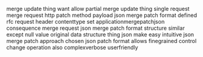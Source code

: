 merge update thing want allow partial merge update thing single request merge request http patch method payload json merge patch format defined rfc request header contenttype set applicationmergepatchjson consequence merge request json merge patch format structure similar except null value original data structure thing json make easy intuitive json merge patch approach chosen json patch format allows finegrained control change operation also complexverbose userfriendly